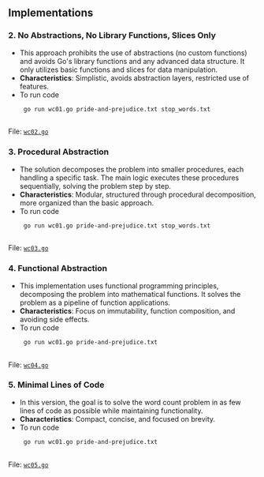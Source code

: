 ## Implementations

### 2. **No Abstractions, No Library Functions, Slices Only**
   - This approach prohibits the use of abstractions (no custom functions) and avoids Go's library functions and any advanced data structure. It only utilizes basic functions and slices for data manipulation.
   - **Characteristics**: Simplistic, avoids abstraction layers, restricted use of features.
   - To run code
     ```bash
      go run wc01.go pride-and-prejudice.txt stop_words.txt
   
   File: [`wc02.go`](./wc02.go)

### 3. **Procedural Abstraction**
   - The solution decomposes the problem into smaller procedures, each handling a specific task. The main logic executes these procedures sequentially, solving the problem step by step.
   - **Characteristics**: Modular, structured through procedural decomposition, more organized than the basic approach.
   - To run code
     ```bash
      go run wc01.go pride-and-prejudice.txt stop_words.txt
   
   File: [`wc03.go`](./wc03.go)

### 4. **Functional Abstraction**
   - This implementation uses functional programming principles, decomposing the problem into mathematical functions. It solves the problem as a pipeline of function applications.
   - **Characteristics**: Focus on immutability, function composition, and avoiding side effects.
   - To run code
     ```bash
      go run wc01.go pride-and-prejudice.txt
   
   File: [`wc04.go`](./wc04.go)

### 5. **Minimal Lines of Code**
   - In this version, the goal is to solve the word count problem in as few lines of code as possible while maintaining functionality.
   - **Characteristics**: Compact, concise, and focused on brevity.
   - To run code
     ```bash
      go run wc01.go pride-and-prejudice.txt
   
   File: [`wc05.go`](./wc05.go)
